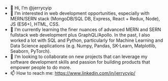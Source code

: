 - 👋  Hi, I’m @jerrycyip
- 👀  I’m interested in web development opportunities, especially with MERN/SERN stack (MongoDB/SQL DB, Express, React + Redux, Node), JS (ES6+), HTML, CSS.
- 🌱  I’m currently learning the finer nuances of advanced MERN and SERN fullstack web development plus GraphQL/Apollo.  In the past, I also worked a lot with SQL and Python, particularly for Machine Learning and Data Science applications (e.g. Numpy, Pandas, SK-Learn, Matplotlib, Seaborn, PyTorch).
- 💞️  I’m looking to collaborate on new projects that can leverage my software development skills and passion for building products that empower people to do more.
- 📫  How to reach me: https://www.linkedin.com/in/jerrycyip/

<!---
jerrycyip/jerrycyip is a ✨ special ✨ repository because its `README.md` (this file) appears on your GitHub profile.
You can click the Preview link to take a look at your changes.
--->
